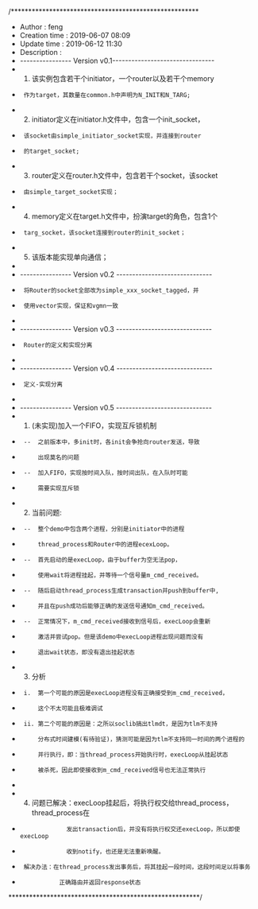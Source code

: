 /******************************************************
 * Author        : feng
 * Creation time : 2019-06-07 08:09
 * Update time   : 2019-06-12 11:30
 * Description   : 
 *	---------------- Version v0.1--------------------------------
 *	1.	该实例包含若干个initiator，一个router以及若干个memory
 *		作为target，其数量在common.h中声明为N_INIT和N_TARG;
 *	2.	initiator定义在initiator.h文件中，包含一个init_socket，
 *		该socket由simple_initiator_socket实现，并连接到router
 *		的target_socket;
 *	3.	router定义在router.h文件中，包含若干个socket，该socket
 *		由simple_target_socket实现；
 *	4.	memory定义在target.h文件中，扮演target的角色，包含1个
 *		targ_socket，该socket连接到router的init_socket；
 *	5.	该版本能实现单向通信；
 *
 *	---------------- Version v0.2 ------------------------------
 *		将Router的socket全部改为simple_xxx_socket_tagged，并
 *		使用vector实现，保证和vgmn一致
 *
 *	---------------- Version v0.3 ------------------------------
 *		Router的定义和实现分离
 *
 *  ---------------- Version v0.4 ------------------------------
 *      定义-实现分离
 *
 *	---------------- Version v0.5 ------------------------------
 *	1.	(未实现)加入一个FIFO，实现互斥锁机制
 *		--	之前版本中，多init时，各init会争抢向router发送，导致
 *			出现莫名的问题
 *		--	加入FIFO，实现按时间入队，按时间出队，在入队时可能
 *			需要实现互斥锁
 *	2.	当前问题:
 *		--	整个demo中包含两个进程，分别是initiator中的进程
 *			thread_process和Router中的进程ecexLoop。
 *		--	首先启动的是execLoop，由于buffer为空无法pop，
 *			使用wait将进程挂起，并等待一个信号量m_cmd_received。
 *		--	随后启动thread_process生成transaction并push到buffer中,
 *			并且在push成功后能够正确的发送信号通知m_cmd_received。
 *		--	正常情况下，m_cmd_received接收到信号后，execLoop会重新
 *			激活并尝试pop。但是该demo中execLoop进程出现问题而没有
 *			退出wait状态，即没有退出挂起状态
 *	3.	分析
 *		i.	第一个可能的原因是execLoop进程没有正确接受到m_cmd_received，
 *			这个不太可能且极难调试
 *		ii.	第二个可能的原因是：之所以soclib搞出tlmdt，是因为tlm不支持
 *			分布式时间建模(有待验证)，猜测可能是因为tlm不支持同一时间的两个进程的
 *			并行执行，即：当thread_process开始执行时，execLoop从挂起状态
 *			被杀死，因此即使接收到m_cmd_received信号也无法正常执行
 *
 *	4.	问题已解决：execLoop挂起后，将执行权交给thread_process，thread_process在
 *					发出transaction后，并没有将执行权交还execLoop，所以即使execLoop
 *					收到notify，也还是无法重新唤醒。
 *		解决办法：在thread_process发出事务后，将其挂起一段时间，这段时间足以将事务
 *				  正确路由并返回response状态
*******************************************************/
